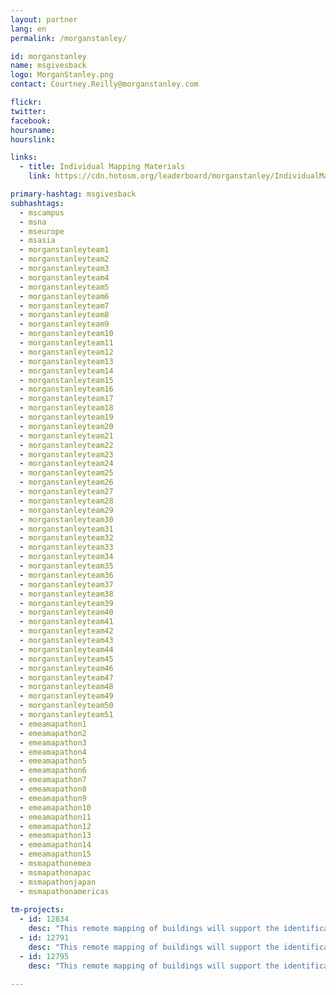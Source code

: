 ```yaml
---
layout: partner
lang: en
permalink: /morganstanley/

id: morganstanley
name: msgivesback
logo: MorganStanley.png
contact: Courtney.Reilly@morganstanley.com

flickr: 
twitter: 
facebook: 
hoursname:
hourslink:

links:
  - title: Individual Mapping Materials
    link: https://cdn.hotosm.org/leaderboard/morganstanley/IndividualMappingMaterials.zip

primary-hashtag: msgivesback
subhashtags:
  - mscampus
  - msna
  - mseurope
  - msasia
  - morganstanleyteam1
  - morganstanleyteam2
  - morganstanleyteam3
  - morganstanleyteam4
  - morganstanleyteam5
  - morganstanleyteam6
  - morganstanleyteam7
  - morganstanleyteam8
  - morganstanleyteam9
  - morganstanleyteam10
  - morganstanleyteam11
  - morganstanleyteam12
  - morganstanleyteam13
  - morganstanleyteam14
  - morganstanleyteam15
  - morganstanleyteam16
  - morganstanleyteam17
  - morganstanleyteam18
  - morganstanleyteam19
  - morganstanleyteam20
  - morganstanleyteam21
  - morganstanleyteam22
  - morganstanleyteam23
  - morganstanleyteam24
  - morganstanleyteam25
  - morganstanleyteam26
  - morganstanleyteam27
  - morganstanleyteam28
  - morganstanleyteam29
  - morganstanleyteam30
  - morganstanleyteam31
  - morganstanleyteam32
  - morganstanleyteam33
  - morganstanleyteam34
  - morganstanleyteam35
  - morganstanleyteam36
  - morganstanleyteam37
  - morganstanleyteam38
  - morganstanleyteam39
  - morganstanleyteam40
  - morganstanleyteam41
  - morganstanleyteam42
  - morganstanleyteam43
  - morganstanleyteam44
  - morganstanleyteam45
  - morganstanleyteam46
  - morganstanleyteam47
  - morganstanleyteam48
  - morganstanleyteam49
  - morganstanleyteam50
  - morganstanleyteam51
  - emeamapathon1
  - emeamapathon2
  - emeamapathon3
  - emeamapathon4
  - emeamapathon5
  - emeamapathon6
  - emeamapathon7
  - emeamapathon8
  - emeamapathon9
  - emeamapathon10
  - emeamapathon11
  - emeamapathon12
  - emeamapathon13
  - emeamapathon14
  - emeamapathon15
  - msmapathonemea
  - msmapathonapac
  - msmapathonjapan
  - msmapathonamericas
  
tm-projects:
  - id: 12834
    desc: "This remote mapping of buildings will support the identification and characterization of settlements, as well as the implementation of planned activities and largely the generation of data for humanitarian activities."
  - id: 12791
    desc: "This remote mapping of buildings will support the identification and characterization of settlements, as well as the implementation of planned activities and largely the generation of data for humanitarian activities."
  - id: 12795
    desc: "This remote mapping of buildings will support the identification and characterization of settlements, as well as the implementation of planned activities and largely the generation of data for humanitarian activities."

---
```

